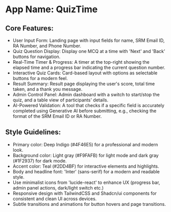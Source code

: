 # **App Name**: QuizTime

## Core Features:

- User Input Form: Landing page with input fields for name, SRM Email ID, RA Number, and Phone Number.
- Quiz Question Display: Display one MCQ at a time with 'Next' and 'Back' buttons for navigation.
- Real-Time Timer & Progress: A timer at the top-right showing the elapsed time and a progress bar indicating the current question number.
- Interactive Quiz Cards: Card-based layout with options as selectable buttons for a modern feel.
- Result Summary: Result page displaying the user's score, total time taken, and a thank you message.
- Admin Control Panel: Admin dashboard with a switch to start/stop the quiz, and a table view of participants' details.
- AI-Powered Validation: A tool that checks if a specific field is accurately completed using Generative AI before submitting, e.g., checking the format of the SRM Email ID or RA Number.

## Style Guidelines:

- Primary color: Deep Indigo (#4F46E5) for a professional and modern look.
- Background color: Light gray (#F9FAFB) for light mode and dark gray (#1F2937) for dark mode.
- Accent color: Teal (#2DD4BF) for interactive elements and highlights.
- Body and headline font: 'Inter' (sans-serif) for a modern and readable style.
- Use minimalist icons from 'lucide-react' to enhance UX (progress bar, admin panel actions, dark/light switch etc.)
- Responsive design with TailwindCSS and Shadcn/ui components for consistent and clean UI across devices.
- Subtle transitions and animations for button hovers and page transitions.